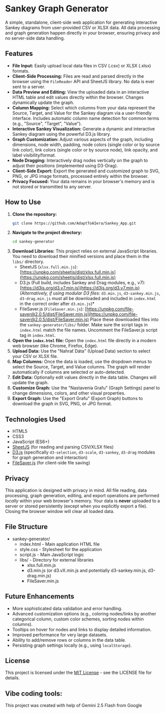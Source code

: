 # Sankey Graph Generator

A simple, standalone, client-side web application for generating interactive Sankey diagrams from user-provided CSV or XLSX data. All data processing and graph generation happen directly in your browser, ensuring privacy and no server-side data handling.

## Features

* **File Input:** Easily upload local data files in CSV (.csv) or XLSX (.xlsx) formats.
* **Client-Side Processing:** Files are read and parsed directly in the browser using the `FileReader` API and SheetJS library. No data is ever sent to a server.
* **Data Preview and Editing:** View the uploaded data in an interactive HTML table and edit values directly within the browser. Changes dynamically update the graph.
* **Column Mapping:** Select which columns from your data represent the Source, Target, and Value for the Sankey diagram via a user-friendly interface. Includes automatic column name detection for common terms (e.g., "Source", "Target", "Value").
* **Interactive Sankey Visualization:** Generate a dynamic and interactive Sankey diagram using the powerful D3.js library.
* **Graph Customization:** Adjust various aspects of the graph, including dimensions, node width, padding, node colors (single color or by source link color), link colors (single color or by source node), link opacity, and label visibility/format.
* **Node Dragging:** Interactively drag nodes vertically on the graph to adjust their positions (implemented using D3-Drag).
* **Client-Side Export:** Export the generated and customized graph to SVG, PNG, or JPG image formats, processed entirely within the browser.
* **Privacy Focused:** Your data remains in your browser's memory and is not stored or transmitted to any server.

## How to Use

1.  **Clone the repository:**
    ```bash
    git clone https://github.com/AdaptToAIera/Sankey_App.git
    ```
2.  **Navigate to the project directory:**
    ```bash
    cd sankey-generator
    ```
3.  **Download Libraries:** This project relies on external JavaScript libraries. You need to download their minified versions and place them in the `libs/` directory.
    * SheetJS (`xlsx.full.min.js`): [https://unpkg.com/sheetjs/dist/xlsx.full.min.js](https://unpkg.com/sheetjs/dist/xlsx.full.min.js)
    * D3.js (Full build, includes Sankey and Drag modules, e.g., v7): [https://d3js.org/d3.v7.min.js](https://d3js.org/d3.v7.min.js)
        *(Alternatively, if using modular D3 files:* `d3.min.js`, `d3-sankey.min.js`, `d3-drag.min.js` must all be downloaded and included in `index.html` in the correct order after `d3.min.js`)*
    * FileSaver.js (`FileSaver.min.js`): [https://unpkg.com/file-saver@2.0.5/dist/FileSaver.min.js](https://unpkg.com/file-saver@2.0.5/dist/FileSaver.min.js)
    Place these downloaded files into the `sankey-generator/libs/` folder. Make sure the script tags in `index.html` match the file names. Uncomment the FileSaver.js script tag in `index.html`.
4.  **Open the `index.html` file:** Open the `index.html` file directly in a modern web browser (like Chrome, Firefox, Edge).
5.  **Upload Data:** Use the "Nahrať Dáta" (Upload Data) section to select your CSV or XLSX file.
6.  **Map Columns:** Once the data is loaded, use the dropdown menus to select the Source, Target, and Value columns. The graph will render automatically if columns are selected or auto-detected.
7.  **Edit Data:** Optionally edit values directly in the data table. Changes will update the graph.
8.  **Customize Graph:** Use the "Nastavenia Grafu" (Graph Settings) panel to change dimensions, colors, and other visual properties.
9.  **Export Graph:** Use the "Export Grafu" (Export Graph) buttons to download the graph in SVG, PNG, or JPG format.

## Technologies Used

* HTML5
* CSS3
* JavaScript (ES6+)
* [SheetJS](https://sheetjs.com/) (for reading and parsing CSV/XLSX files)
* [D3.js](https://d3js.org/) (specifically `d3-selection`, `d3-scale`, `d3-sankey`, `d3-drag` modules for graph generation and interaction)
* [FileSaver.js](https://github.com/eligrey/FileSaver.js/) (for client-side file saving)

## Privacy

This application is designed with privacy in mind. All file reading, data processing, graph generation, editing, and export operations are performed *locally* within your web browser's memory. Your data is **never** uploaded to a server or stored persistently (except when you explicitly export a file). Closing the browser window will clear all loaded data.

## File Structure

* sankey-generator/
    * index.html - Main application HTML file
    * style.css - Stylesheet for the application
    * script.js - Main JavaScript logic
    * libs/ - Directory for external libraries
        * xlsx.full.min.js
        * d3.min.js (or d3.vX.min.js and potentially d3-sankey.min.js, d3-drag.min.js)
        * FileSaver.min.js

## Future Enhancements

* More sophisticated data validation and error handling.
* Advanced customization options (e.g., coloring nodes/links by another categorical column, custom color schemes, sorting nodes within columns).
* Tooltips on hover for nodes and links to display detailed information.
* Improved performance for very large datasets.
* Ability to add/remove rows or columns in the data table.
* Persisting graph settings locally (e.g., using `localStorage`).

## License

This project is licensed under the [MIT License](https://opensource.org/licenses/MIT) - see the LICENSE file for details.

## Vibe coding tools:

This project was created with help of Gemini 2.5 Flash from Google